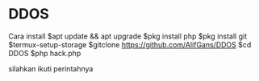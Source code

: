 # DDOS

Cara install
$apt update && apt upgrade
$pkg install php
$pkg install git
$termux-setup-storage
$gitclone https://github.com/AlifGans/DDOS
$cd DDOS
$php hack.php

silahkan ikuti perintahnya
